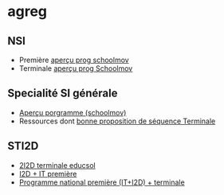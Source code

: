 # agreg
## NSI
- Première [aperçu prog schoolmov](https://www.schoolmouv.fr/1ere/numerique-et-sciences-informatiques)
- Terminale [aperçu prog Schoolmov](https://www.schoolmouv.fr/terminale/numerique-et-sciences-informatiques)
## Specialité SI générale
- [Aperçu porgramme (schoolmov)](https://www.schoolmouv.fr/1ere/sciences-de-l-ingenieur)
- Ressources dont [bonne proposition de séquence Terminale](https://sti.eduscol.education.fr//seminaires/nouveau-lycee-general-et-technologique-en-sti2d-et-en-si#fichiers-liens)

## STI2D
- [2I2D terminale educsol](https://eduscol.education.fr/document/24952/download)
- [I2D + IT première](https://eduscol.education.fr/document/24925/download)
- [Programme national première (IT+I2D) + terminale](https://eduscol.education.fr/document/24916/download)
